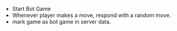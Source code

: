 - Start Bot Game
- Whenever player makes a move, respond with a random move.
- mark game as bot game in server data.
